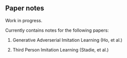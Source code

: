 Paper notes
-----------

Work in progress.

Currently contains notes for the following papers:

1. Generative Adverserial Imitation Learning (Ho, et al.)

2. Third Person Imitation Learning (Stadie, et al.)
